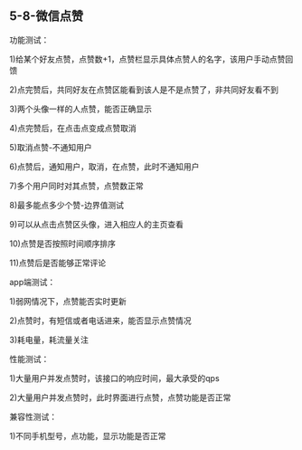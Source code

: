## 5-8-微信点赞

功能测试：

1)给某个好友点赞，点赞数+1，点赞栏显示具体点赞人的名字，该用户手动点赞回馈

2)点完赞后，共同好友在点赞区能看到该人是不是点赞了，非共同好友看不到

3)两个头像一样的人点赞，能否正确显示

4)点完赞后，在点击点变成点赞取消

5)取消点赞-不通知用户

6)点赞后，通知用户，取消，在点赞，此时不通知用户

7)多个用户同时对其点赞，点赞数正常

8)最多能点多少个赞-边界值测试

9)可以从点击点赞区头像，进入相应人的主页查看

10)点赞是否按照时间顺序排序

11)点赞后是否能够正常评论

app端测试：

1)弱网情况下，点赞能否实时更新

2)点赞时，有短信或者电话进来，能否显示点赞情况

3)耗电量，耗流量关注

性能测试：

1)大量用户并发点赞时，该接口的响应时间，最大承受的qps

2)大量用户并发点赞时，此时界面进行点赞，点赞功能是否正常

兼容性测试：

1)不同手机型号，点功能，显示功能是否正常
